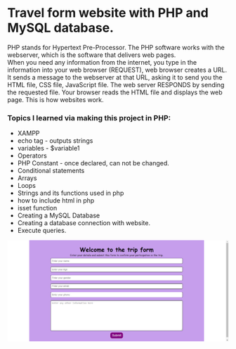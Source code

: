 # Travel form website with PHP and MySQL database.

PHP stands for Hypertext Pre-Processor. The PHP software works with the webserver, which is the software that delivers web pages.
<br>
When you need any information from the internet, you type in the information into your web browser (REQUEST), web browser creates a URL. It sends a message to the webserver at that URL, asking it to send you the HTML file, CSS file, JavaScript file. The web server RESPONDS by sending the requested file. Your browser reads the HTML file and displays the web page. This is how websites work. 
<br>

### Topics I learned via making this project in PHP:
* XAMPP
* echo tag - outputs strings
* variables - $variable1
* Operators
* PHP Constant - once declared, can not be changed.
* Conditional statements
* Arrays
* Loops
* Strings and its functions used in php
* how to include html in php
* isset function
* Creating a MySQL Database
* Creating a database connection with website.
* Execute queries.


![Image of the travel form](travel-form.png)